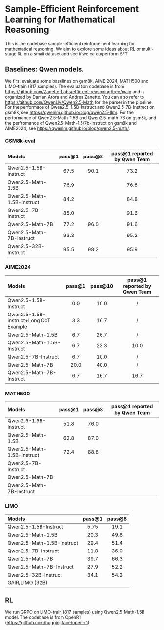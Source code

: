 # Sample-Efficient Reinforcement Learning for Mathematical Reasoning

This is the codebase sample-efficient reinforcement learning for mathematical reasoning. We aim to explore some ideas about RL or multi-stage RL on a small dataset and see if we ca outperform SFT.


## Baselines: Qwen models.
We first evaluate some baselines on gsm8k, AIME 2024, MATH500 and LIMO-train (817 samples).
The evaluation codebase is from https://github.com/Zanette-Labs/efficient-reasoning/tree/main and is organized by Daman Arora and Andrea Zanette.
You can also refer to https://github.com/QwenLM/Qwen2.5-Math for the parser in the pipeline.
For the performace of Qwen2.5-1.5B-Instruct and Qwen2.5-7B-Instruct on gsm8k, see https://qwenlm.github.io/blog/qwen2.5-llm/.
For the performance of Qwen2.5-Math-1.5B and Qwen2.5-math-7B on gsm8k, and the perfromance of Qwen2.5-Math-1.5/7b-Instruct on gsm8k and AIME2024, see https://qwenlm.github.io/blog/qwen2.5-math/.

### GSM8k-eval
| Models| pass@1| pass@8 | pass@1 reported by Qwen Team |
|:-----------------|:------------------:|:------------------:|:------------------:|
|  Qwen2.5-1.5B-Instruct | 67.5 | 90.1 | 73.2 |
|  Qwen2.5-Math-1.5B | 76.9 | | 76.8 |
|  Qwen2.5-Math-1.5B-Instruct | 84.2 | | 84.8 |
|  Qwen2.5-7B-Instruct |85.0 | | 91.6 |
|  Qwen2.5-Math-7B |77.2 | 96.0| 91.6 |
|  Qwen2.5-Math-7B-Instruct | 93.3 | | 95.2 |
|  Qwen2.5-32B-Instruct |95.5 | 98.2 | 95.9 |

### AIME2024
| Models| pass@1| pass@10| pass@1 reported by Qwen Team |
|:------------------------------|:-----------------------:|:-----------------------:|:-----------------------:|
|  Qwen2.5-1.5B-Instruct | 0.0 | 10.0 | / |
|  Qwen2.5-1.5B-Instruct+Long CoT Example | 3.3 | 16.7 | / |
|  Qwen2.5-Math-1.5B | 6.7 | 26.7 | / |
|  Qwen2.5-Math-1.5B-Instruct | 6.7 | 23.3 | 10.0 |
|  Qwen2.5-7B-Instruct | 6.7 | 10.0 | / |  
|  Qwen2.5-Math-7B | 20.0 | 40.0 | / |
|  Qwen2.5-Math-7B-Instruct | 6.7 | 16.7 | 16.7 |

### MATH500
| Models| pass@1| pass@8 | pass@1 reported by Qwen Team |
|:------------------------------|:-----------------------:|:----------------------------:|:----------------------------:|
|  Qwen2.5-1.5B-Instruct | 51.8 | 76.0 | |
|  Qwen2.5-Math-1.5B | 62.8 | 87.0 | |
|  Qwen2.5-Math-1.5B-Instruct | 72.4| 88.8 | |
|  Qwen2.5-7B-Instruct | |  | |
|  Qwen2.5-Math-7B | |  | |
|  Qwen2.5-Math-7B-Instruct | |  | |

### LIMO
| Models| pass@1| pass@8|
|:------------------------------|:-----------------------:|:-----------------------:|  
|  Qwen2.5-1.5B-Instruct | 5.75| 19.1 |
|  Qwen2.5-Math-1.5B | 20.3 | 49.6 |
|  Qwen2.5-Math-1.5B-Instruct | 29.4 | 51.4 |
|  Qwen2.5-7B-Instruct | 11.8 | 36.0 |
|  Qwen2.5-Math-7B |39.7 | 66.3 |
|  Qwen2.5-Math-7B-Instruct |27.9 | 52.2 |
|  Qwen2.5-32B-Instruct | 34.1 | 54.2 |
|  GAIR/LIMO (32B) |  | |


## RL
We run GRPO on LIMO-train (817 samples) using Qwen2.5-Math-1.5B model. The codebase is from OpenR1 (https://github.com/huggingface/open-r1).




